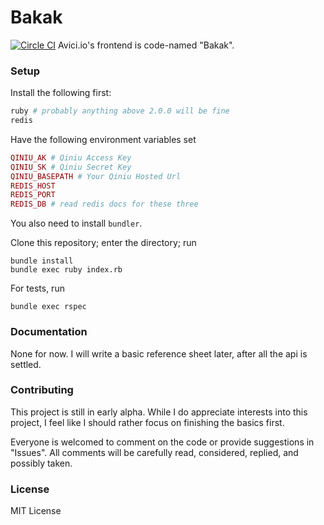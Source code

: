 Bakak
==================

[![Circle CI](https://circleci.com/gh/avici-io/bakak.svg?style=svg)](https://circleci.com/gh/avici-io/bakak)
Avici.io's frontend is code-named "Bakak".

### Setup

Install the following first:

```ruby
ruby # probably anything above 2.0.0 will be fine
redis
```

Have the following environment variables set

```ruby
QINIU_AK # Qiniu Access Key
QINIU_SK # Qiniu Secret Key
QINIU_BASEPATH # Your Qiniu Hosted Url
REDIS_HOST
REDIS_PORT
REDIS_DB # read redis docs for these three
```

You also need to install ```bundler```.

Clone this repository; enter the directory; run

```shell
bundle install
bundle exec ruby index.rb
```

For tests, run

```shell
bundle exec rspec
```

### Documentation

None for now. I will write a basic reference sheet later, after all the api is settled.

### Contributing

This project is still in early alpha. While I do appreciate
interests into this project, I feel like I should rather focus
on finishing the basics first.

Everyone is welcomed to comment on the code or provide suggestions
in "Issues". All comments will be carefully read, considered, replied,
and possibly taken.

### License

MIT License
